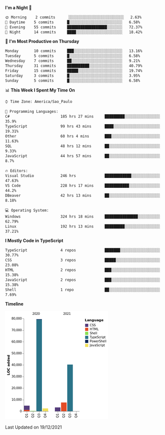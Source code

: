 <!--START_SECTION:waka-->
**I'm a Night 🦉** 

```text
🌞 Morning    2 commits      ░░░░░░░░░░░░░░░░░░░░░░░░░   2.63% 
🌆 Daytime    5 commits      █░░░░░░░░░░░░░░░░░░░░░░░░   6.58% 
🌃 Evening    55 commits     ██████████████████░░░░░░░   72.37% 
🌙 Night      14 commits     ████░░░░░░░░░░░░░░░░░░░░░   18.42%

```
📅 **I'm Most Productive on Thursday** 

```text
Monday       10 commits     ███░░░░░░░░░░░░░░░░░░░░░░   13.16% 
Tuesday      5 commits      █░░░░░░░░░░░░░░░░░░░░░░░░   6.58% 
Wednesday    7 commits      ██░░░░░░░░░░░░░░░░░░░░░░░   9.21% 
Thursday     31 commits     ██████████░░░░░░░░░░░░░░░   40.79% 
Friday       15 commits     █████░░░░░░░░░░░░░░░░░░░░   19.74% 
Saturday     3 commits      █░░░░░░░░░░░░░░░░░░░░░░░░   3.95% 
Sunday       5 commits      █░░░░░░░░░░░░░░░░░░░░░░░░   6.58%

```


📊 **This Week I Spent My Time On** 

```text
⌚︎ Time Zone: America/Sao_Paulo

💬 Programming Languages: 
C#                       185 hrs 27 mins     █████████░░░░░░░░░░░░░░░░   35.9% 
TypeScript               99 hrs 43 mins      ████░░░░░░░░░░░░░░░░░░░░░   19.31% 
Other                    60 hrs 4 mins       ███░░░░░░░░░░░░░░░░░░░░░░   11.63% 
SQL                      48 hrs 12 mins      ██░░░░░░░░░░░░░░░░░░░░░░░   9.33% 
JavaScript               44 hrs 57 mins      ██░░░░░░░░░░░░░░░░░░░░░░░   8.7%

🔥 Editors: 
Visual Studio            246 hrs             ████████████░░░░░░░░░░░░░   47.63% 
VS Code                  228 hrs 17 mins     ███████████░░░░░░░░░░░░░░   44.2% 
DBeaver                  42 hrs 13 mins      ██░░░░░░░░░░░░░░░░░░░░░░░   8.18%

💻 Operating System: 
Windows                  324 hrs 18 mins     ███████████████░░░░░░░░░░   62.79% 
Linux                    192 hrs 13 mins     █████████░░░░░░░░░░░░░░░░   37.21%

```

**I Mostly Code in TypeScript** 

```text
TypeScript               4 repos             ███████░░░░░░░░░░░░░░░░░░   30.77% 
CSS                      3 repos             █████░░░░░░░░░░░░░░░░░░░░   23.08% 
HTML                     2 repos             ███░░░░░░░░░░░░░░░░░░░░░░   15.38% 
JavaScript               2 repos             ███░░░░░░░░░░░░░░░░░░░░░░   15.38% 
Shell                    1 repo              ██░░░░░░░░░░░░░░░░░░░░░░░   7.69%

```


**Timeline**

![Chart not found](https://raw.githubusercontent.com/jonhoffmam/jonhoffmam/master/charts/bar_graph.png) 


 Last Updated on 19/12/2021
<!--END_SECTION:waka-->

